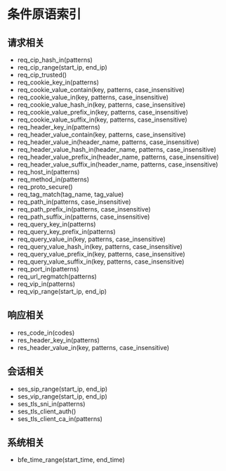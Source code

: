 # 条件原语索引

## 请求相关
 * req_cip_hash_in(patterns)
 * req_cip_range(start_ip, end_ip)
 * req_cip_trusted()
 * req_cookie_key_in(patterns)
 * req_cookie_value_contain(key, patterns, case_insensitive)
 * req_cookie_value_in(key, patterns, case_insensitive)
 * req_cookie_value_hash_in(key, patterns, case_insensitive)
 * req_cookie_value_prefix_in(key, patterns, case_insensitive)
 * req_cookie_value_suffix_in(key, patterns, case_insensitive)
 * req_header_key_in(patterns)
 * req_header_value_contain(key, patterns, case_insensitive)
 * req_header_value_in(header_name, patterns, case_insensitive)
 * req_header_value_hash_in(header_name, patterns, case_insensitive)
 * req_header_value_prefix_in(header_name, patterns, case_insensitive)
 * req_header_value_suffix_in(header_name, patterns, case_insensitive)
 * req_host_in(patterns)
 * req_method_in(patterns)
 * req_proto_secure()
 * req_tag_match(tag_name, tag_value)
 * req_path_in(patterns, case_insensitive)
 * req_path_prefix_in(patterns, case_insensitive)
 * req_path_suffix_in(patterns, case_insensitive)
 * req_query_key_in(patterns)
 * req_query_key_prefix_in(patterns)
 * req_query_value_in(key, patterns, case_insensitive)
 * req_query_value_hash_in(key, patterns, case_insensitive)
 * req_query_value_prefix_in(key, patterns, case_insensitive)
 * req_query_value_suffix_in(key, patterns, case_insensitive)
 * req_port_in(patterns)
 * req_url_regmatch(patterns)
 * req_vip_in(patterns)
 * req_vip_range(start_ip, end_ip)

## 响应相关
 * res_code_in(codes)
 * res_header_key_in(patterns)
 * res_header_value_in(key, patterns, case_insensitive)

## 会话相关
 * ses_sip_range(start_ip, end_ip)
 * ses_vip_range(start_ip, end_ip)
 * ses_tls_sni_in(patterns)
 * ses_tls_client_auth()
 * ses_tls_client_ca_in(patterns)

## 系统相关
 * bfe_time_range(start_time, end_time)


